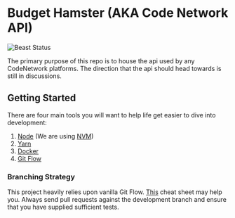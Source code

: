 # Budget Hamster (AKA Code Network API)
![Beast Status](https://img.shields.io/badge/Beast%20Mode-On-brightgreen.svg)


The primary purpose of this repo is to house the api used by any CodeNetwork platforms. The direction
that the api should head towards is still in discussions.

## Getting Started

There are four main tools you will want to help life get easier to dive into development:

  1. [Node](https://github.com/nodejs/node) (We are using [NVM](https://github.com/creationix/nvm))
  2. [Yarn](https://github.com/yarnpkg/yarn)
  3. [Docker](https://github.com/docker/docker)
  4. [Git Flow](https://github.com/nvie/gitflow)

### Branching Strategy

This project heavily relies upon vanilla Git Flow. [This](https://danielkummer.github.io/git-flow-cheatsheet/)
cheat sheet may help you. Always send pull requests against the development branch and ensure that you have 
supplied sufficient tests.
